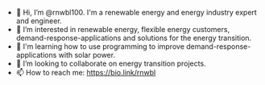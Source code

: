 - 👋 Hi, I’m @rnwbl100. I'm a renewable energy and energy industry expert and engineer.
- 👀 I’m interested in renewable energy, flexible energy customers, demand-response-applications and solutions for the energy transition.
- 🌱 I'm learning how to use programming to improve demand-response-applications with solar power.
- 💞️ I’m looking to collaborate on energy transition projects.
- 📫 How to reach me: https://bio.link/rnwbl

<!---
rnwbl100/rnwbl100 is a ✨ special ✨ repository because its `README.md` (this file) appears on your GitHub profile.
You can click the Preview link to take a look at your changes.
---> 

